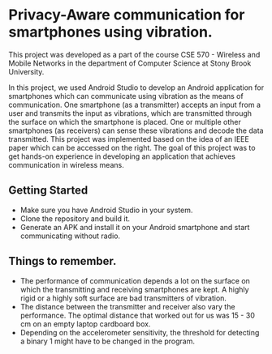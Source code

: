 # Privacy-Aware communication for smartphones using vibration.

This project was developed as a part of the course CSE 570 - Wireless and Mobile Networks in the department of Computer Science at Stony Brook University.

In this project, we used Android Studio to develop an Android application for smartphones which can communicate using vibration as the means of communication. One smartphone (as a transmitter) accepts an input from a user and transmits the input as vibrations, which are transmitted through the surface on which the smartphone is placed. One or multiple other smartphones (as receivers) can sense these vibrations and decode the data transmitted. This project was implemented based on the idea of an IEEE paper which can be accessed on the right. The goal of this project was to get hands-on experience in developing an application that achieves communication in wireless means.

## Getting Started
* Make sure you have Android Studio in your system.
* Clone the repository and build it.
* Generate an APK and install it on your Android smartphone and start communicating without radio.

## Things to remember.
* The performance of communication depends a lot on the surface on which the transmitting and receiving smartphones are kept. A highly rigid or a highly soft surface are bad transmitters of vibration.
* The distance between the transmitter and receiver also vary the performance. The optimal distance that worked out for us was 15 - 30 cm on an empty laptop cardboard box.
* Depending on the accelerometer sensitivity, the threshold for detecting a binary 1 might have to be changed in the program.
